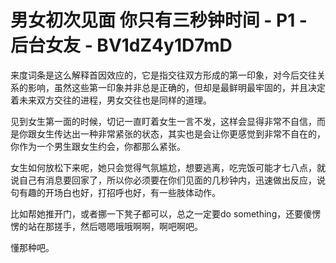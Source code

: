 # 男女初次见面 你只有三秒钟时间 - P1 - 后台女友 - BV1dZ4y1D7mD

来度词条是这么解释首因效应的，它是指交往双方形成的第一印象，对今后交往关系的影响，虽然这些第一印象并非总是正确的，但却是最鲜明最牢固的，并且决定着未来双方交往的进程，男女交往也是同样的道理。

见到女生第一面的时候，切记一直盯着女生一言不发，这样会显得非常不自信，而是你跟女生传达出一种非常紧张的状态，其实也是会让你更感觉到非常不自在的，你作为一个男生跟女生约会，你都那么紧张。

女生如何放松下来呢，她只会觉得气氛尴尬，想要逃离，吃完饭可能才七八点，就说自己有消息要回家了，所以你必须要在你们见面的几秒钟内，迅速做出反应，说句有趣的开场白也好，打招呼也好，有一些肢体动作。

比如帮她推开门，或者挪一下凳子都可以，总之一定要do something，还要傻愣愣的站在那搓手，然后嗯嗯哦哦啊啊，啊吧啊吧。

懂那种吧。